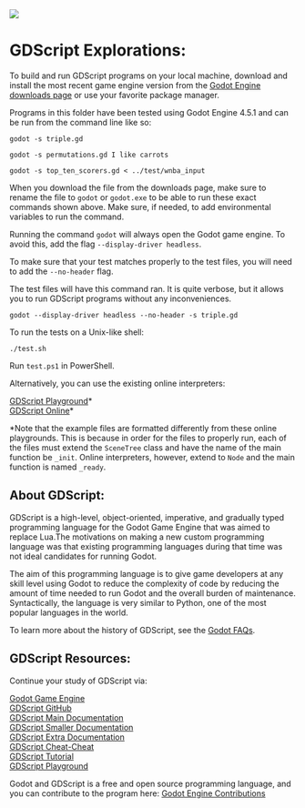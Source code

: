 <img src="https://raw.githubusercontent.com/rtoal/polyglot/master/docs/resources/gdscript-logo-64.png">

# GDScript Explorations:

To build and run GDScript programs on your local machine, download and install the most recent game engine version from the [Godot Engine downloads page](https://godotengine.org/) or use your favorite package manager.

Programs in this folder have been tested using Godot Engine 4.5.1 and can be run from the command line like so:

```
godot -s triple.gd
```

```
godot -s permutations.gd I like carrots
```

```
godot -s top_ten_scorers.gd < ../test/wnba_input
```

When you download the file from the downloads page, make sure to rename the file to `godot` or `godot.exe` to be able to run these exact commands shown above. Make sure, if needed, to add environmental variables to run the command.

Running the command `godot` will always open the Godot game engine. To avoid this, add the flag `--display-driver headless`.

To make sure that your test matches properly to the test files, you will need to add the `--no-header` flag.

The test files will have this command ran. It is quite verbose, but it allows you to run GDScript programs without any inconveniences.

```
godot --display-driver headless --no-header -s triple.gd
```

To run the tests on a Unix-like shell:

```
./test.sh
```

Run `test.ps1` in PowerShell.

Alternatively, you can use the existing online interpreters:

[GDScript Playground](https://gd.tumeo.space/#)*  
[GDScript Online](https://gdscript-online.github.io/)*  

*Note that the example files are formatted differently from these online playgrounds. This is because in order for the files to properly run, each of the files must extend the `SceneTree` class and have the name of the main function be `_init`. Online interpreters, however, extend to `Node` and the main function is named `_ready`.

## About GDScript:

GDScript is a high-level, object-oriented, imperative, and gradually typed programming language for the Godot Game Engine that was aimed to replace Lua.The motivations on making a new custom programming language was that existing programming languages during that time was not ideal candidates for running Godot.

The aim of this programming language is to give game developers at any skill level using Godot to reduce the complexity of code by reducing the amount of time needed to run Godot and the overall burden of maintenance. Syntactically, the language is very similar to Python, one of the most popular languages in the world.

To learn more about the history of GDScript, see the [Godot FAQs](https://docs.godotengine.org/en/stable/about/faq.html#doc-faq-what-is-gdscript).

## GDScript Resources:

Continue your study of GDScript via:

[Godot Game Engine](https://godotengine.org/)  
[GDScript GitHub](https://github.com/godotengine/godot/tree/master/modules/gdscript)  
[GDScript Main Documentation](https://docs.godotengine.org/en/stable/tutorials/scripting/gdscript/index.html)  
[GDScript Smaller Documentation](https://gdscript.com/)  
[GDScript Extra Documentation](https://www.francogarcia.com/en/blog/development-environments-gdscript/#interpreter-and-text-editor)  
[GDScript Cheat-Cheat](https://godot.community/topic/78/gdscript-cheatsheet/2)  
[GDScript Tutorial](https://gdquest.github.io/learn-gdscript/?ref=godot-docs)  
[GDScript Playground](https://gd.tumeo.space/#)

Godot and GDScript is a free and open source programming language, and you can contribute to the program here:
[Godot Engine Contributions](https://docs.godotengine.org/en/stable/contributing/how_to_contribute.html)
